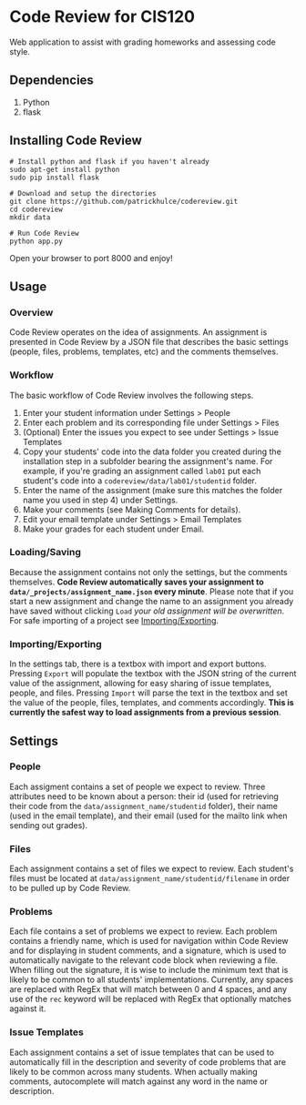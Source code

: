 Code Review for CIS120
======================

Web application to assist with grading homeworks and assessing code style.

Dependencies
------------

1.  Python
2.  flask

Installing Code Review
-------------------

    # Install python and flask if you haven't already
    sudo apt-get install python
    sudo pip install flask
    
    # Download and setup the directories
    git clone https://github.com/patrickhulce/codereview.git
    cd codereview
    mkdir data
    
    # Run Code Review
    python app.py

Open your browser to port 8000 and enjoy!

Usage
-----

### Overview

Code Review operates on the idea of assignments. An assignment is presented in Code Review by a JSON file that describes the basic settings (people, files, problems, templates, etc) and the comments themselves. 

### Workflow

The basic workflow of Code Review involves the following steps.

1.  Enter your student information under Settings > People
2.  Enter each problem and its corresponding file under Settings > Files
3.  (Optional) Enter the issues you expect to see under Settings > Issue Templates
4.  Copy your students' code into the data folder you created during the installation step in a subfolder bearing the assignment's name. For example, if you're grading an assignment called `lab01` put each student's code into a `codereview/data/lab01/studentid` folder.
5.  Enter the name of the assignment (make sure this matches the folder name you used in step 4) under Settings.
6.  Make your comments (see Making Comments for details).
7.  Edit your email template under Settings > Email Templates
8.  Make your grades for each student under Email.

### Loading/Saving

Because the assignment contains not only the settings, but the comments themselves. __Code Review automatically saves your assignment to `data/_projects/assignment_name.json` every minute__. Please note that if you start a new assignment and change the name to an assignment you already have saved without clicking `Load` _your old assignment will be overwritten_. For safe importing of a project see [Importing/Exporting](#importingsaving).

### Importing/Exporting

In the settings tab, there is a textbox with import and export buttons. Pressing `Export` will populate the textbox with the JSON string of the current value of the assignment, allowing for easy sharing of issue templates, people, and files. Pressing `Import` will parse the text in the textbox and set the value of the people, files, templates, and comments accordingly. __This is currently the safest way to load assignments from a previous session__.

Settings
--------

### People

Each assigment contains a set of people we expect to review. Three attributes need to be known about a person: their id (used for retrieving their code from the `data/assignment_name/studentid` folder), their name (used in the email template), and their email (used for the mailto link when sending out grades).

### Files

Each assignment contains a set of files we expect to review. Each student's files must be located at `data/assignment_name/studentid/filename` in order to be pulled up by Code Review.

### Problems

Each file contains a set of problems we expect to review. Each problem contains a friendly name, which is used for navigation within Code Review and for displaying in student comments, and a signature, which is used to automatically navigate to the relevant code block when reviewing a file. When filling out the signature, it is wise to include the minimum text that is likely to be common to all students' implementations. Currently, any spaces are replaced with RegEx that will match between 0 and 4 spaces, and any use of the `rec` keyword will be replaced with RegEx that optionally matches against it.

### Issue Templates

Each assignment contains a set of issue templates that can be used to automatically fill in the description and severity of code problems that are likely to be common across many students. When actually making comments, autocomplete will match against any word in the name or description.

